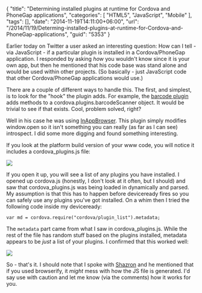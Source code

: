 {
	"title": "Determining installed plugins at runtime for Cordova and PhoneGap applications",
	"categories": [
		"HTML5",
		"JavaScript",
		"Mobile"
	],
	"tags": [],
	"date": "2014-11-19T14:11:00+06:00",
	"url": "/2014/11/19/Determing-installed-plugins-at-runtime-for-Cordova-and-PhoneGap-applications",
	"guid": "5353"
}

<p>
Earlier today on Twitter a user asked an interesting question: How can I tell - via JavaScript - if a particular plugin is installed in a Cordova/PhoneGap application. I responded by asking <i>how</i> you wouldn't know since it is your own app, but then he mentioned that his code base was stand alone and would be used within other projects. (So basically - just JavaScript code that other Cordova/PhoneGap applications would use.)
</p>
<!--more-->
<p>
There are a couple of different ways to handle this. The first, and simplest, is to look for the "hook" the plugin adds. For example, the <a href="http://plugins.cordova.io/#/package/com.phonegap.plugins.barcodescanner">barcode plugin</a> adds methods to a cordova.plugins.barcodeScanner object. It would be trivial to see if that exists. Cool, problem solved, right?
</p>

<p>
Well in his case he was using <a href="http://plugins.cordova.io/#/package/org.apache.cordova.inappbrowser">InAppBrowser</a>. This plugin simply modifies window.open so it isn't something you can really (as far as I can see) introspect. I did some more digging and found something interesting.
</p>

<p>
If you look at the platform build version of your www code, you will notice it includes a cordova_plugins.js file:
</p>

<p>
<img src="https://static.raymondcamden.com/images/shot30.png" />
</p>

<p>
If you open it up, you will see a list of any plugins you have installed. I opened up cordova.js (honestly, I don't look at it often, but I should) and saw that cordova_plugins.js was being loaded in dynamically and parsed. My assumption is that this has to happen before deviceready fires so you can safely use any plugins you've got installed. On a whim then I tried the following code inside my deviceready:
</p>

<pre><code class="language-javascript">var md = cordova.require("cordova/plugin_list").metadata;</code></pre>

<p>
The <code>metadata</code> part came from what I saw in cordova_plugins.js. While the rest of the file has random stuff based on the plugins installed, metadata appears to be <i>just</i> a list of your plugins. I confirmed that this worked well:
</p>

<p>
<img src="https://static.raymondcamden.com/images/shot214.png" />
</p>

<p>
So - that's it. I should note that I spoke with <a href="https://shazronatadobe.wordpress.com/">Shazron</a> and he mentioned that if you used browserify, it <i>might</i> mess with how the JS file is generated. I'd say use with caution and let me know (via the comments) how it works for you.
</p>